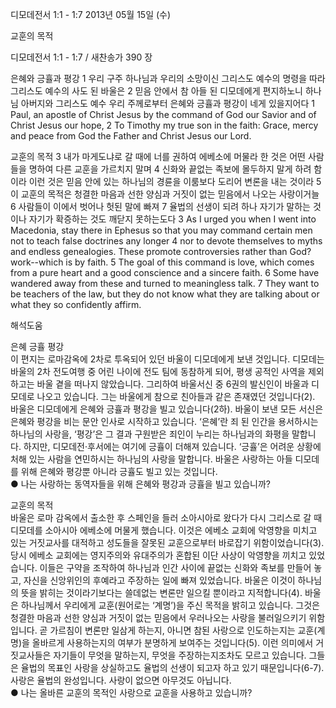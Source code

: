 디모데전서 1:1 - 1:7 
2013년 05월 15일 (수)

교훈의 목적



디모데전서 1:1 - 1:7 / 새찬송가 390 장


은혜와 긍휼과 평강
1 우리 구주 하나님과 우리의 소망이신 그리스도 예수의 명령을 따라 그리스도 예수의 사도 된 바울은 2 믿음 안에서 참 아들 된 디모데에게 편지하노니 하나님 아버지와 그리스도 예수 우리 주께로부터 은혜와 긍휼과 평강이 네게 있을지어다
1 Paul, an apostle of Christ Jesus by the command of God our Savior and of Christ Jesus our hope, 2 To Timothy my true son in the faith: Grace, mercy and peace from God the Father and Christ Jesus our Lord.   

교훈의 목적
3 내가 마게도냐로 갈 때에 너를 권하여 에베소에 머물라 한 것은 어떤 사람들을 명하여 다른 교훈을 가르치지 말며 4 신화와 끝없는 족보에 몰두하지 말게 하려 함이라 이런 것은 믿음 안에 있는 하나님의 경륜을 이룸보다 도리어 변론을 내는 것이라 5 이 교훈의 목적은 청결한 마음과 선한 양심과 거짓이 없는 믿음에서 나오는 사랑이거늘 6 사람들이 이에서 벗어나 헛된 말에 빠져 7 율법의 선생이 되려 하나 자기가 말하는 것이나 자기가 확증하는 것도 깨닫지 못하는도다
3 As I urged you when I went into Macedonia, stay there in Ephesus so that you may command certain men not to teach false doctrines any longer 4 nor to devote themselves to myths and endless genealogies. These promote controversies rather than God? work--which is by faith. 5 The goal of this command is love, which comes from a pure heart and a good conscience and a sincere faith. 6 Some have wandered away from these and turned to meaningless talk. 7 They want to be teachers of the law, but they do not know what they are talking about or what they so confidently affirm.

해석도움





은혜 긍휼 평강  
이 편지는 로마감옥에 2차로 투옥되어 있던 바울이 디모데에게 보낸 것입니다. 디모데는 바울의 2차 전도여행 중 어린 나이에 전도 팀에 동참하게 되어, 평생 공적인 사역을 제외하고는 바울 곁을 떠나지 않았습니다. 그리하여 바울서신 중 6권의 발신인이 바울과 디모데로 나오고 있습니다. 그는 바울에게 참으로 친아들과 같은 존재였던 것입니다(2). 바울은 디모데에게 은혜와 긍휼과 평강을 빌고 있습니다(2하). 바울이 보낸 모든 서신은 은혜와 평강을 비는 문안 인사로 시작하고 있습니다. ‘은혜’란 죄 된 인간을 용서하시는 하나님의 사랑을, ‘평강’은 그 결과 구원받은 죄인이 누리는 하나님과의 화평을 말합니다. 하지만, 디모데전·후서에는 여기에 긍휼이 더해져 있습니다. ‘긍휼’은 어려운 상황에 처해 있는 사람을 연민하시는 하나님의 사랑을 말합니다. 바울은 사랑하는 아들 디모데를 위해 은혜와 평강뿐 아니라 긍휼도 빌고 있는 것입니다.    
● 나는 사랑하는 동역자들을 위해 은혜와 평강과 긍휼을 빌고 있습니까? 

교훈의 목적  
바울은 로마 감옥에서 출소한 후 스페인을 들러 소아시아로 왔다가 다시 그리스로 갈 때 디모데를 소아시아 에베소에 머물게 했습니다. 이것은 에베소 교회에 악영향을 미치고 있는 거짓교사를 대적하고 성도들을 잘못된 교훈으로부터 바로잡기 위함이었습니다(3). 당시 에베소 교회에는 영지주의와 유대주의가 혼합된 이단 사상이 악영향을 끼치고 있었습니다. 이들은 구약을 조작하여 하나님과 인간 사이에 끝없는 신화와 족보를 만들어 놓고, 자신을 신앙위인의 후예라고 주장하는 일에 빠져 있었습니다. 바울은 이것이 하나님의 뜻을 밝히는 것이라기보다는 쓸데없는 변론만 일으킬 뿐이라고 지적합니다(4). 바울은 하나님께서 우리에게 교훈(원어로는 ‘계명’)을 주신 목적을 밝히고 있습니다. 그것은 청결한 마음과 선한 양심과 거짓이 없는 믿음에서 우러나오는 사랑을 불러일으키기 위함입니다. 곧 가르침이 변론만 일삼게 하는지, 아니면 참된 사랑으로 인도하는지는 교훈(계명)을 올바르게 사용하는지의 여부가 분명하게 보여주는 것입니다(5). 이런 의미에서 거짓교사들은 자기들이 무엇을 말하는지, 무엇을 주장하는지조차도 모르고 있습니다. 그들은 율법의 목표인 사랑을 상실하고도 율법의 선생이 되고자 하고 있기 때문입니다(6-7). 사랑은 율법의 완성입니다. 사랑이 없으면 아무것도 아닙니다.  
● 나는 올바른 교훈의 목적인 사랑으로 교훈을 사용하고 있습니까?